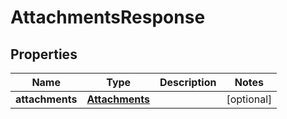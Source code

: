 
# AttachmentsResponse

## Properties
Name | Type | Description | Notes
------------ | ------------- | ------------- | -------------
**attachments** | [**Attachments**](Attachments.md) |  |  [optional]



